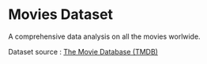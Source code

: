 # Movies Dataset
A comprehensive data analysis on all the movies worlwide.

Dataset source : [The Movie Database (TMDB)](https://www.themoviedb.org/)
